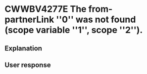 # CWWBV4277E The from-partnerLink ''0'' was not found (scope variable ''1'', scope ''2'').

## Explanation

## User response